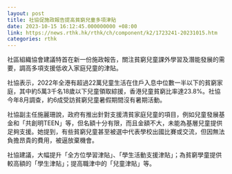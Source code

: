 ```yaml
---
layout: post
title: 社協促施政報告提高貧窮兒童多項津貼
date: 2023-10-15 16:12:45.000000000 +08:00
link: https://news.rthk.hk/rthk/ch/component/k2/1723241-20231015.htm
categories: rthk
---
```


社區組織協會建議特首在新一份施政報告，關注貧窮兒童課外學習及潛能發展的需要，調高多項支援低收入家庭兒童的津貼。

社協表示，2022年全港有超過22萬兒童生活在住戶入息中位數一半以下的貧窮家庭，其中約5萬3千名18歲以下兒童領取綜援，香港兒童貧窮比率達23.8%。社協今年8月調查，約6成受訪貧窮兒童暑假期間沒有暑期活動。

社協副主任施麗珊說，政府有推出針對支援清貧家庭兒童的項目，例如兒童發展基金和「共創明TEEN」等，但名額十分有限，而且金額不大，未能為基層兒童提供足夠支援。她提到，有些貧窮兒童甚至被選中代表學校出國比賽或交流，但因無法負擔昂貴的費用，被逼放棄機會。

社協建議，大幅提升「全方位學習津貼」、「學生活動支援津貼」；為貧窮學童提供較高額的「學生津貼」；提高職津中的「兒童津貼」等。
